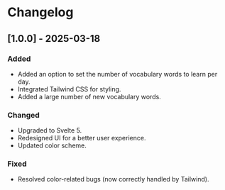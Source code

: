 # Changelog

## [1.0.0] - 2025-03-18

### Added
- Added an option to set the number of vocabulary words to learn per day.
- Integrated Tailwind CSS for styling.
- Added a large number of new vocabulary words.

### Changed
- Upgraded to Svelte 5.
- Redesigned UI for a better user experience.
- Updated color scheme.

### Fixed
- Resolved color-related bugs (now correctly handled by Tailwind).